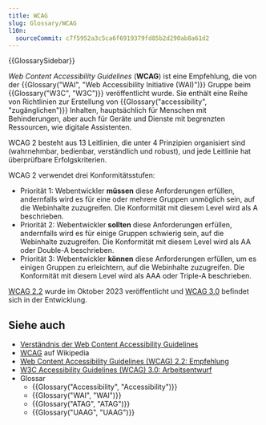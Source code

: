 ```yaml
---
title: WCAG
slug: Glossary/WCAG
l10n:
  sourceCommit: c7f5952a3c5ca6f6919379fd85b2d290ab8a61d2
---
```


{{GlossarySidebar}}

_Web Content Accessibility Guidelines_ (**WCAG**) ist eine Empfehlung, die von der {{Glossary("WAI", "Web Accessibility Initiative (WAI)")}} Gruppe beim {{Glossary("W3C", "W3C")}} veröffentlicht wurde. Sie enthält eine Reihe von Richtlinien zur Erstellung von {{Glossary("accessibility", "zugänglichen")}} Inhalten, hauptsächlich für Menschen mit Behinderungen, aber auch für Geräte und Dienste mit begrenzten Ressourcen, wie digitale Assistenten.

WCAG 2 besteht aus 13 Leitlinien, die unter 4 Prinzipien organisiert sind (wahrnehmbar, bedienbar, verständlich und robust), und jede Leitlinie hat überprüfbare Erfolgskriterien.

WCAG 2 verwendet drei Konformitätsstufen:

- Priorität 1: Webentwickler **müssen** diese Anforderungen erfüllen, andernfalls wird es für eine oder mehrere Gruppen unmöglich sein, auf die Webinhalte zuzugreifen. Die Konformität mit diesem Level wird als A beschrieben.
- Priorität 2: Webentwickler **sollten** diese Anforderungen erfüllen, andernfalls wird es für einige Gruppen schwierig sein, auf die Webinhalte zuzugreifen. Die Konformität mit diesem Level wird als AA oder Double-A beschrieben.
- Priorität 3: Webentwickler **können** diese Anforderungen erfüllen, um es einigen Gruppen zu erleichtern, auf die Webinhalte zuzugreifen. Die Konformität mit diesem Level wird als AAA oder Triple-A beschrieben.

[WCAG 2.2](https://www.w3.org/TR/WCAG22/) wurde im Oktober 2023 veröffentlicht und [WCAG 3.0](https://www.w3.org/TR/wcag-3.0/) befindet sich in der Entwicklung.

## Siehe auch

- [Verständnis der Web Content Accessibility Guidelines](/de/docs/Web/Accessibility/Understanding_WCAG)
- [WCAG](https://en.wikipedia.org/wiki/Web_Content_Accessibility_Guidelines) auf Wikipedia
- [Web Content Accessibility Guidelines (WCAG) 2.2: Empfehlung](https://www.w3.org/TR/WCAG22/)
- [W3C Accessibility Guidelines (WCAG) 3.0: Arbeitsentwurf](https://www.w3.org/TR/wcag-3.0/)
- Glossar
  - {{Glossary("Accessibility", "Accessibility")}}
  - {{Glossary("WAI", "WAI")}}
  - {{Glossary("ATAG", "ATAG")}}
  - {{Glossary("UAAG", "UAAG")}}
